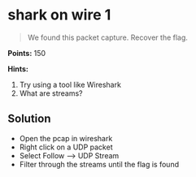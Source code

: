 # shark on wire 1

> We found this packet capture. Recover the flag.

**Points:** 150

**Hints:**
1. Try using a tool like Wireshark
2. What are streams?

## Solution

- Open the pcap in wireshark
- Right click on a UDP packet
- Select Follow --> UDP Stream
- Filter through the streams until the flag is found
